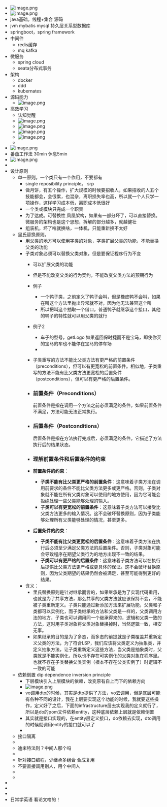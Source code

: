 - ![image.png](../assets/image_1715907454906_0.png)
- ![image.png](../assets/image_1715907646011_0.png)
- java基础。线程+集合 源码
- jvm mybatis mysql 持久层关系型数据库
- springboot，spring framework
- 中间件
	- redis缓存
	- mq kafka
- 微服务
	- spring cloud
	- seata分布式事务
- 架构
	- docker
	- ddd
	- kubernates
- 源码能力
	- ![image.png](../assets/image_1715907999200_0.png)
- 高效学习
	- 认知觉醒
	- ![image.png](../assets/image_1715908235673_0.png)
	- ![image.png](../assets/image_1715908431926_0.png)
	- ![image.png](../assets/image_1715908612433_0.png)
	- ![image.png](../assets/image_1715908853729_0.png)
	-
- ![image.png](../assets/image_1715908999247_0.png)
- 番茄工作法 30min 休息5min
- ![image.png](../assets/image_1715909109735_0.png)
-
- 设计原则
	- 单一原则。一个类只有一个作用，不要都有
		- single reposibility principle。 srp
		- 做月饼，有五个操作，扩大规模的时候要招收人，如果招收的人五个技能都会，会很累，也混杂，离职损失率也高，所以就一个人只学一项操作，这样学习成本低，离职成本低很好
		- 一个类或模块只完成一个职责
		- 为了达成。可替换性  凤凰架构，如果有一部分坏了，可以直接替换。微服务的架构也是这个思想，拆解的部分越多，就越健壮
		- 组装机，坏了啥就换啥，一体机，只能重新换不太好
	- 里氏替换原则。
		- 用父类的地方可以使用字类的对象，字类扩展父类的功能，不能替换父类的功能
		- 子类对象必须可以替换父类对象，但是要保证程序行为不变
			- 可以扩展父类的功能
			- 但是不能改变父类的行为契约，不能改变父类方法的预期行为
			- 例子
				- 一个鸭子类，之前定义了鸭子会叫，但是橡皮鸭不会叫，如果在叫这个方法里抛出异常就不对，因为他无法兼容这个叫
				- 所以把叫这个抽取一个借口，普通鸭子就继承这个接口，其他的鸭子的特性就可以用父类的就行
			- 例子2
				- 车子的型号，getLogo 如果返回保时捷而不是宝马，即使你买的宝马的车也不能停在宝马的停车场
				-
			- 子类重写的方法不能比父类方法有更严格的前置条件（preconditions），但可以有更宽松的前置条件。相似地，子类重写的方法不能有比父类方法更宽松的后置条件（postconditions），但可以有更严格的后置条件。
			- ### 前置条件（Preconditions）
			  
			  前置条件是指在调用一个方法之前必须满足的条件。如果前置条件不满足，方法可能无法正常执行。
			- ### 后置条件（Postconditions）
			  
			  后置条件是指在方法执行完成后，必须满足的条件。它描述了方法执行后的结果状态。
			- ### 理解前置条件和后置条件的约束
			- **前置条件的约束**：
				- **子类不能有比父类更严格的前置条件**：这意味着子类方法在调用前要求的条件不能比父类方法更多或更严格。否则，子类对象就不能在所有父类对象可以使用的地方使用，因为它可能会拒绝处理一些父类能够处理的输入。
				- **子类可以有更宽松的前置条件**：这意味着子类方法可以接受比父类方法更多的输入情况。这不会破坏替换原则，因为子类能够处理所有父类能够处理的情况，甚至更多。
			- **后置条件的约束**：
				- **子类不能有比父类更宽松的后置条件**：这意味着子类方法在执行后必须至少满足父类方法的后置条件。否则，子类对象可能会导致程序在期望父类行为的地方出现不一致的结果。
				- **子类可以有更严格的后置条件**：这意味着子类方法可以在执行后提供比父类方法更严格或更具体的保证。这不会破坏替换原则，因为父类期望的结果仍然会被满足，甚至可能得到更好的结果。
		- 含义：
			- 里氏替换原则是针对继承而言的，如果继承是为了实现代码重用，也就是为了共享方法，那么共享的父类方法就应该保持不变，不能被子类重新定义。子类只能通过新添加方法来扩展功能，父类和子类都可以实例化，而子类继承的方法和父类是一样的，父类调用方法的地方，子类也可以调用同一个继承得来的，逻辑和父类一致的方法，这时用子类对象将父类对象替换掉时，当然逻辑一致，相安无事。
			- 如果继承的目的是为了多态，而多态的前提就是子类覆盖并重新定义父类的方法，为了符合LSP，我们应该将父类定义为抽象类，并定义抽象方法，让子类重新定义这些方法，当父类是抽象类时，父类就是不能实例化，所以也不存在可实例化的父类对象在程序里。也就不存在子类替换父类实例（根本不存在父类实例了）时逻辑不一致的可能
	- 依赖倒置 dip dependence inversion principle
		- 下层模块引入上层模块的依赖，改变原有自上而下的依赖方向
		- ![image.png](../assets/image_1716603050202_0.png)
		- vo调用dto的时候，其实是dto提供了方法，vo去调用，但是底层可能有各种不同的设计，我在上层要实现这个功能的时候，我就要这些操作，定义好了之后，下面的infrastructure层去实现我的定义就行了，所以是do的pom文件依赖entity，这种底层依赖上层就是依赖倒置
		- 其实就是接口实现的，在entity层定义接口，do依赖去实现，dto调用的时候就调用entity的接口就可以了
		-
	- 接口隔离
	-
	- 迪米特法则？中间人那个吗
	-
	- 针对接口编程，少继承多组合 合成复用
	- 不要直接调用别人，用个中间人
	-
	-
-
-
-
- 日常学英语 看论文啥的！